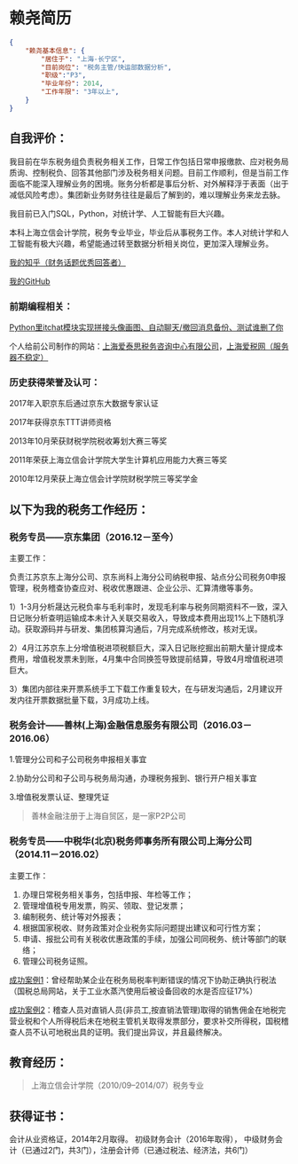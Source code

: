 # 赖尧简历

```json
{
    "赖尧基本信息": {
        "居住于": "上海-长宁区",
        "目前岗位": "税务主管/快运部数据分析",
        "职级":"P3",
        "毕业年份": 2014,
        "工作年限": "3年以上",
    }
}
```

## 自我评价：

我目前在华东税务组负责税务相关工作，日常工作包括日常申报缴款、应对税务局质询、控制税负、回答其他部门涉及税务相关问题。目前工作顺利，但是当前工作面临不能深入理解业务的困境。账务分析都是事后分析、对外解释浮于表面（出于减低风险考虑）。集团新业务财务往往是最后了解到的，难以理解业务来龙去脉。

我目前已入门SQL，Python，对统计学、人工智能有巨大兴趣。

本科上海立信会计学院，税务专业毕业，毕业后从事税务工作。本人对统计学和人工智能有极大兴趣，希望能通过转至数据分析相关岗位，更加深入理解业务。

[我的知乎（财务话题优秀回答者）](https://www.zhihu.com/people/xiaoyaowoaini)

[我的GitHub](https://GitHub.com/xiaoxiaoyao)

### 前期编程相关：

[Python里itchat模块实现拼接头像画图、自动聊天/撤回消息备份、测试谁删了你](https://www.zhihu.com/question/59524525/answer/213532626)

个人给前公司制作的网站：[上海爱泰思税务咨询中心有限公司](http://i-tax.net.cn/)，[上海爱税网（服务器不稳定）](http://www.i-professional.cn/)

### 历史获得荣誉及认可：

2017年入职京东后通过京东大数据专家认证

2017年获得京东TTT讲师资格

2013年10月荣获财税学院税收筹划大赛三等奖

2011年荣获上海立信会计学院大学生计算机应用能力大赛三等奖

2010年12月荣获上海立信会计学院财税学院三等奖学金

## 以下为我的税务工作经历：

### 税务专员——京东集团（2016.12－至今）

主要工作：

负责江苏京东上海分公司、京东尚科上海分公司纳税申报、站点分公司税务0申报管理，税务稽查协查应对、税收优惠跟进、企业公示、汇算清缴等事务。

1）1-3月分析晟达元税负率与毛利率时，发现毛利率与税务同期资料不一致，深入日记账分析查明运输成本未计入关联交易收入，导致成本费用出现1%上下随机浮动。获取源码并与研发、集团核算沟通后，7月完成系统修改，核对无误。

2）4月江苏京东上分增值税进项税额巨大，深入日记账挖掘出前期大量计提成本费用，增值税发票未到账，4月集中合同换签导致提前结算，导致4月增值税进项巨大。

3）集团内部往来开票系统手工下载工作重复较大，在与研发沟通后，2月建议开发内往开票数据批量下载，3月成功上线。

### 税务会计——善林(上海)金融信息服务有限公司（2016.03－2016.06）

1.管理分公司和子公司税务申报相关事宜

2.协助分公司和子公司与税务局沟通，办理税务报到、银行开户相关事宜

3.增值税发票认证、整理凭证

> 善林金融注册于上海自贸区，是一家P2P公司

### 税务专员——中税华(北京)税务师事务所有限公司上海分公司（2014.11－2016.02）

主要工作：

1. 办理日常税务相关事务，包括申报、年检等工作；
2. 管理增值税专用发票，购买、领取、登记发票；
3. 编制税务、统计等对外报表；
4. 根据国家税收、财务政策对企业税务实际问题提出建议和可行性方案；
5. 申请、报批公司有关税收优惠政策的手续，加强公司同税务、统计等部门的联络；
6. 管理公司税务证照。

[成功案例1](http://hd.chinatax.gov.cn/jzxx/login/showQuestion.jsp?MZ=nTZliX%2bFO62MD8aiAHrdAA%3d%3d)：曾经帮助某企业在税务局税率判断错误的情况下协助正确执行税法（国税总局网站，关于工业水蒸汽使用后被设备回收的水是否应征17%）

[成功案例2](http://hd.chinatax.gov.cn/jzxx/login/showQuestion.jsp?MZ=QCOvNS%2bemVQ0zOhdsngbqA%3d%3d)：稽查人员对直销人员(非员工,按直销法管理)取得的销售佣金在地税完营业税和个人所得税后未在地税主管机关取得发票部分，要求补交所得税，国税稽查人员不认可地税出具的证明。我们提出异议，并且最终解决。

## 教育经历：

> 上海立信会计学院（2010/09–2014/07）税务专业

## 获得证书：

会计从业资格证，2014年2月取得。
初级财务会计（2016年取得）， 中级财务会计（已通过2门，共3门），注册会计师（已通过税法、经济法，共6门）